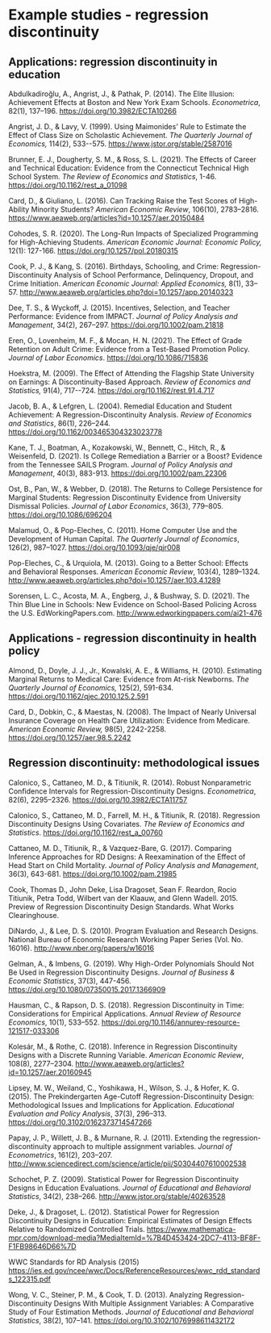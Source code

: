 # Example studies - regression discontinuity

## Applications: regression discontinuity in education

Abdulkadiroğlu, A., Angrist, J., & Pathak, P. (2014). The Elite Illusion: Achievement Effects at Boston and New York Exam Schools. *Econometrica*, 82(1), 137–196. https://doi.org/10.3982/ECTA10266

Angrist, J. D., & Lavy, V. (1999). Using Maimonides' Rule to Estimate the Effect of Class Size on Scholastic Achievement. *The Quarterly Journal of Economics,* 114(2), 533--575. https://www.jstor.org/stable/2587016

Brunner, E. J., Dougherty, S. M., & Ross, S. L. (2021). The Effects of Career and Technical Education: Evidence from the Connecticut Technical High School System. *The Review of Economics and Statistics*, 1-46. https://doi.org/10.1162/rest_a_01098 

Card, D., & Giuliano, L. (2016). Can Tracking Raise the Test Scores of High-Ability Minority Students? *American Economic Review*, 106(10), 2783–2816. https://www.aeaweb.org/articles?id=10.1257/aer.20150484

Cohodes, S. R. (2020). The Long-Run Impacts of Specialized Programming for High-Achieving Students. *American Economic Journal: Economic Policy,* 12(1): 127-166. https://doi.org/10.1257/pol.20180315 

Cook, P. J., & Kang, S. (2016). Birthdays, Schooling, and Crime: Regression-Discontinuity Analysis of School Performance, Delinquency, Dropout, and Crime Initiation. *American Economic Journal: Applied Economics,* 8(1), 33–57. http://www.aeaweb.org/articles.php?doi=10.1257/app.20140323

Dee, T. S., & Wyckoff, J. (2015). Incentives, Selection, and Teacher Performance: Evidence from IMPACT. *Journal of Policy Analysis and Management*, 34(2), 267–297. https://doi.org/10.1002/pam.21818

Eren, O., Lovenheim, M. F., & Mocan, H. N. (2021). The Effect of Grade Retention on Adult Crime: Evidence from a Test-Based Promotion Policy. *Journal of Labor Economics*. https://doi.org/10.1086/715836

Hoekstra, M. (2009). The Effect of Attending the Flagship State University on Earnings: A Discontinuity-Based Approach. *Review of Economics and Statistics,* 91(4), 717--724. https://doi.org/10.1162/rest.91.4.717 

Jacob, B. A., & Lefgren, L. (2004). Remedial Education and Student Achievement: A Regression-Discontinuity Analysis. *Review of Economics and Statistics*, 86(1), 226–244. https://doi.org/10.1162/003465304323023778

Kane, T. J., Boatman, A., Kozakowski, W., Bennett, C., Hitch, R., & Weisenfeld, D. (2021). Is College Remediation a Barrier or a Boost? Evidence from the Tennessee SAILS Program. *Journal of Policy Analysis and Management*, 40(3), 883-913. https://doi.org/10.1002/pam.22306

Ost, B., Pan, W., & Webber, D. (2018). The Returns to College Persistence for Marginal Students: Regression Discontinuity Evidence from University Dismissal Policies. *Journal of Labor Economics*, 36(3), 779–805. https://doi.org/10.1086/696204

Malamud, O., & Pop-Eleches, C. (2011). Home Computer Use and the Development of Human Capital. *The Quarterly Journal of Economics*, 126(2), 987–1027. https://doi.org/10.1093/qje/qjr008

Pop-Eleches, C., & Urquiola, M. (2013). Going to a Better School: Effects and Behavioral Responses. *American Economic Review*, 103(4), 1289–1324. http://www.aeaweb.org/articles.php?doi=10.1257/aer.103.4.1289

Sorensen, L. C., Acosta, M. A., Engberg, J., & Bushway, S. D. (2021). The Thin Blue Line in Schools: New Evidence on School-Based Policing Across the U.S. EdWorkingPapers.com. http://www.edworkingpapers.com/ai21-476

## Applications - regression discontinuity in health policy

Almond, D., Doyle, J. J., Jr., Kowalski, A. E., & Williams, H. (2010). Estimating Marginal Returns to Medical Care: Evidence from At-risk Newborns. *The Quarterly Journal of Economics,* 125(2), 591-634. https://doi.org/10.1162/qjec.2010.125.2.591 

Card, D., Dobkin, C., & Maestas, N. (2008). The Impact of Nearly Universal Insurance Coverage on Health Care Utilization: Evidence from Medicare. *American Economic Review,* 98(5), 2242-2258. https://doi.org/10.1257/aer.98.5.2242 

## Regression discontinuity: methodological issues

Calonico, S., Cattaneo, M. D., & Titiunik, R. (2014). Robust Nonparametric Confidence Intervals for Regression-Discontinuity Designs. *Econometrica*, 82(6), 2295–2326. https://doi.org/10.3982/ECTA11757

Calonico, S., Cattaneo, M. D., Farrell, M. H., & Titiunik, R. (2018). Regression Discontinuity Designs Using Covariates. *The Review of Economics and Statistics*. https://doi.org/10.1162/rest_a_00760

Cattaneo, M. D., Titiunik, R., & Vazquez-Bare, G. (2017). Comparing Inference Approaches for RD Designs: A Reexamination of the Effect of Head Start on Child Mortality. *Journal of Policy Analysis and Management*, 36(3), 643-681. https://doi.org/10.1002/pam.21985

Cook, Thomas D., John Deke, Lisa Dragoset, Sean F. Reardon, Rocio Titiunik, Petra Todd, Wilbert van der Klaauw, and Glenn Wadell. 2015. Preview of Regression Discontinuity Design Standards. What Works Clearinghouse.

DiNardo, J., & Lee, D. S. (2010). Program Evaluation and Research Designs. National Bureau of Economic Research Working Paper Series (Vol. No. 16016). http://www.nber.org/papers/w16016

Gelman, A., & Imbens, G. (2019). Why High-Order Polynomials Should Not Be Used in Regression Discontinuity Designs. *Journal of Business & Economic Statistics*, 37(3), 447-456. https://doi.org/10.1080/07350015.2017.1366909 

Hausman, C., & Rapson, D. S. (2018). Regression Discontinuity in Time: Considerations for Empirical Applications. *Annual Review of Resource Economics*, 10(1), 533–552. https://doi.org/10.1146/annurev-resource-121517-033306

Kolesár, M., & Rothe, C. (2018). Inference in Regression Discontinuity Designs with a Discrete Running Variable. *American Economic Review*, 108(8), 2277–2304. http://www.aeaweb.org/articles?id=10.1257/aer.20160945

Lipsey, M. W., Weiland, C., Yoshikawa, H., Wilson, S. J., & Hofer, K. G. (2015). The Prekindergarten Age-Cutoff Regression-Discontinuity Design: Methodological Issues and Implications for Application. *Educational Evaluation and Policy Analysis*, 37(3), 296–313. https://doi.org/10.3102/0162373714547266

Papay, J. P., Willett, J. B., & Murnane, R. J. (2011). Extending the regression-discontinuity approach to multiple assignment variables. *Journal of Econometrics*, 161(2), 203–207. http://www.sciencedirect.com/science/article/pii/S0304407610002538

Schochet, P. Z. (2009). Statistical Power for Regression Discontinuity Designs in Education Evaluations. *Journal of Educational and Behavioral Statistics*, 34(2), 238–266. http://www.jstor.org/stable/40263528

Deke, J., & Dragoset, L. (2012). Statistical Power for Regression Discontinuity Designs in Education: Empirical Estimates of Design Effects Relative to Randomized Controlled Trials. https://www.mathematica-mpr.com/download-media?MediaItemId=%7B4D453424-2DC7-4113-BF8F-F1FB98646D66%7D 

WWC Standards for RD Analysis (2015) https://ies.ed.gov/ncee/wwc/Docs/ReferenceResources/wwc_rdd_standards_122315.pdf

Wong, V. C., Steiner, P. M., & Cook, T. D. (2013). Analyzing Regression-Discontinuity Designs With Multiple Assignment Variables: A Comparative Study of Four Estimation Methods. *Journal of Educational and Behavioral Statistics*, 38(2), 107–141. https://doi.org/10.3102/1076998611432172
